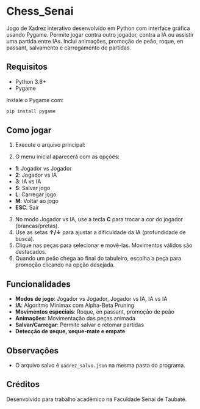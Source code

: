 # Chess_Senai
Jogo de Xadrez interativo desenvolvido em Python com interface gráfica usando Pygame. Permite jogar contra outro jogador, contra a IA ou assistir uma partida entre IAs. Inclui animações, promoção de peão, roque, en passant, salvamento e carregamento de partidas.

## Requisitos

- Python 3.8+
- Pygame

Instale o Pygame com:
```bash
pip install pygame
```

## Como jogar

1. Execute o arquivo principal:

2. O menu inicial aparecerá com as opções:
- **1**: Jogador vs Jogador
- **2**: Jogador vs IA
- **3**: IA vs IA
- **S**: Salvar jogo
- **L**: Carregar jogo
- **M**: Voltar ao jogo
- **ESC**: Sair

3. No modo Jogador vs IA, use a tecla **C** para trocar a cor do jogador (brancas/pretas).
4. Use as setas **↑/↓** para ajustar a dificuldade da IA (profundidade de busca).
5. Clique nas peças para selecionar e movê-las. Movimentos válidos são destacados.
6. Quando um peão chega ao final do tabuleiro, escolha a peça para promoção clicando na opção desejada.

## Funcionalidades

- **Modos de jogo**: Jogador vs Jogador, Jogador vs IA, IA vs IA
- **IA**: Algoritmo Minimax com Alpha-Beta Pruning
- **Movimentos especiais**: Roque, en passant, promoção de peão
- **Animações**: Movimentação das peças animada
- **Salvar/Carregar**: Permite salvar e retomar partidas
- **Detecção de xeque, xeque-mate e empate**

## Observações

- O arquivo salvo é `xadrez_salvo.json` na mesma pasta do programa.

## Créditos

Desenvolvido para trabalho acadêmico na Faculdade Senai de Taubaté.